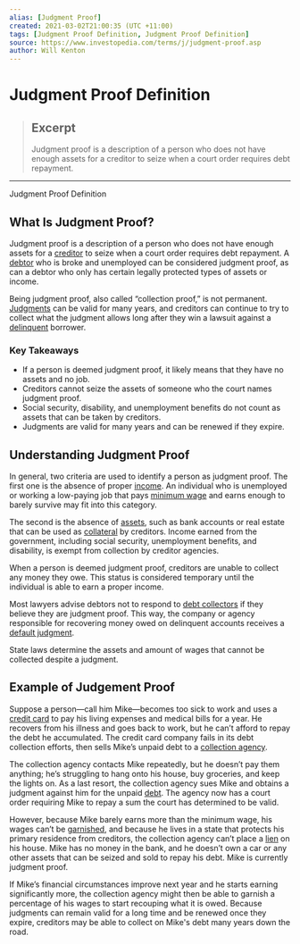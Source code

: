 ```yaml
---
alias: [Judgment Proof]
created: 2021-03-02T21:00:35 (UTC +11:00)
tags: [Judgment Proof Definition, Judgment Proof Definition]
source: https://www.investopedia.com/terms/j/judgment-proof.asp
author: Will Kenton
---
```


# Judgment Proof Definition

> ## Excerpt
> Judgment proof is a description of a person who does not have enough assets for a creditor to seize when a court order requires debt repayment.

---

Judgment Proof Definition
## What Is Judgment Proof?

Judgment proof is a description of a person who does not have enough assets for a [creditor](https://www.investopedia.com/terms/c/creditor.asp) to seize when a court order requires debt repayment. A [debtor](https://www.investopedia.com/terms/d/debtor.asp) who is broke and unemployed can be considered judgment proof, as can a debtor who only has certain legally protected types of assets or income.

Being judgment proof, also called “collection proof,” is not permanent. [Judgments](https://www.investopedia.com/terms/j/judgement.asp) can be valid for many years, and creditors can continue to try to collect what the judgment allows long after they win a lawsuit against a [delinquent](https://www.investopedia.com/terms/d/delinquent.asp) borrower.

### Key Takeaways

-   If a person is deemed judgment proof, it likely means that they have no assets and no job.
-   Creditors cannot seize the assets of someone who the court names judgment proof. 
-   Social security, disability, and unemployment benefits do not count as assets that can be taken by creditors.
-   Judgments are valid for many years and can be renewed if they expire.

## Understanding Judgment Proof

In general, two criteria are used to identify a person as judgment proof. The first one is the absence of proper [income](https://www.investopedia.com/terms/i/income.asp). An individual who is unemployed or working a low-paying job that pays [minimum wage](https://www.investopedia.com/terms/m/minimum_wage.asp) and earns enough to barely survive may fit into this category.

The second is the absence of [assets](https://www.investopedia.com/terms/a/asset.asp), such as bank accounts or real estate that can be used as [collateral](https://www.investopedia.com/terms/c/collateral.asp) by creditors. Income earned from the government, including social security, unemployment benefits, and disability, is exempt from collection by creditor agencies.

When a person is deemed judgment proof, creditors are unable to collect any money they owe. This status is considered temporary until the individual is able to earn a proper income.

Most lawyers advise debtors not to respond to [debt collectors](https://www.investopedia.com/terms/d/debt-collector.asp) if they believe they are judgment proof. This way, the company or agency responsible for recovering money owed on delinquent accounts receives a [default judgment](https://www.investopedia.com/terms/d/default-judgment.asp).

State laws determine the assets and amount of wages that cannot be collected despite a judgment.

## Example of Judgement Proof

Suppose a person—call him Mike—becomes too sick to work and uses a [credit card](https://www.investopedia.com/terms/c/creditcard.asp) to pay his living expenses and medical bills for a year. He recovers from his illness and goes back to work, but he can’t afford to repay the debt he accumulated. The credit card company fails in its debt collection efforts, then sells Mike’s unpaid debt to a [collection agency](https://www.investopedia.com/terms/c/collectionagency.asp).

The collection agency contacts Mike repeatedly, but he doesn’t pay them anything; he’s struggling to hang onto his house, buy groceries, and keep the lights on. As a last resort, the collection agency sues Mike and obtains a judgment against him for the unpaid [debt](https://www.investopedia.com/terms/d/debt.asp). The agency now has a court order requiring Mike to repay a sum the court has determined to be valid.

However, because Mike barely earns more than the minimum wage, his wages can’t be [garnished](https://www.investopedia.com/terms/g/garnishment.asp), and because he lives in a state that protects his primary residence from creditors, the collection agency can’t place a [lien](https://www.investopedia.com/terms/l/lien.asp) on his house. Mike has no money in the bank, and he doesn’t own a car or any other assets that can be seized and sold to repay his debt. Mike is currently judgment proof.

If Mike’s financial circumstances improve next year and he starts earning significantly more, the collection agency might then be able to garnish a percentage of his wages to start recouping what it is owed. Because judgments can remain valid for a long time and be renewed once they expire, creditors may be able to collect on Mike's debt many years down the road.
